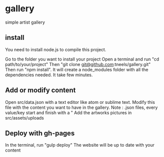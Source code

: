 # gallery
simple artist gallery

## install
You need to install node.js to compile this project.

Go to the folder you want to install your project
Open a terminal and run "cd path/to/your/project"
Then "git clone git@github.com:tneels/gallery.git"
Then run "npm install". It will create a node_modules folder with all the dependencies needed.
It take few minutes.

## Add or modify content
Open src/data.json with a text editor like atom or sublime text.
Modify this file with the content you want to have in the gallery. Note : .json files, every value/key start and finish with a "
Add the artworks pictures in src/assets/uploads

## Deploy with gh-pages
In the terminal, run "gulp deploy"
The website will be up to date with your content
